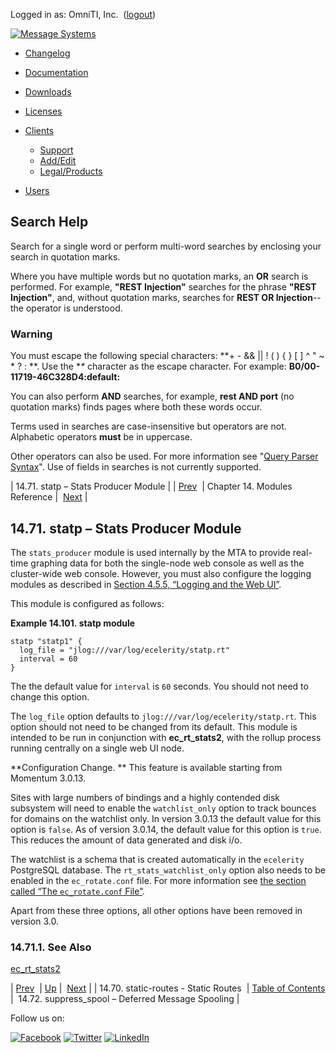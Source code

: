 Logged in as: OmniTI, Inc.  ([logout](https://support.messagesystems.com/logout.php))

[![Message Systems](https://support.messagesystems.com/images/ms-white205.png)](https://support.messagesystems.com/start.php) 

*   [Changelog](https://support.messagesystems.com/start.php?show=changelog)
*   [Documentation](https://support.messagesystems.com/docs/)
*   [Downloads](https://support.messagesystems.com/start.php)

*   [Licenses](https://support.messagesystems.com/license_summary.php)
*   <a href="">Clients</a>
    *   [Support](https://support.messagesystems.com/cs.php)
    *   [Add/Edit](https://support.messagesystems.com/edit_client.php)
    *   [Legal/Products](https://support.messagesystems.com/edit_products.php)
*   [Users](https://support.messagesystems.com/edit_customer.php)

## Search Help

Search for a single word or perform multi-word searches by enclosing your search in quotation marks.

Where you have multiple words but no quotation marks, an **OR** search is performed. For example, **"REST Injection"** searches for the phrase **"REST Injection"**, and, without quotation marks, searches for **REST OR Injection**--the operator is understood.

### Warning

You must escape the following special characters: **+ - && || ! ( ) { } [ ] ^ " ~ * ? : \**. Use the **\** character as the escape character. For example: **B0/00-11719-46C328D4\:default\:**

You can also perform **AND** searches, for example, **rest AND port** (no quotation marks) finds pages where both these words occur.

Terms used in searches are case-insensitive but operators are not. Alphabetic operators **must** be in uppercase.

Other operators can also be used. For more information see "[Query Parser Syntax](https://lucene.apache.org/core/old_versioned_docs/versions/3_0_0/queryparsersyntax.html)". Use of fields in searches is not currently supported.

| 14.71. statp – Stats Producer Module |
| [Prev](modules.static_routes.php)  | Chapter 14. Modules Reference |  [Next](modules.suppress_spool.php) |

## 14.71. statp – Stats Producer Module

<a class="indexterm" name="idp21514992"></a>

The `stats_producer` module is used internally by the MTA to provide real-time graphing data for both the single-node web console as well as the cluster-wide web console. However, you must also configure the logging modules as described in [Section 4.5.5, “Logging and the Web UI”](operations.logging.php#operations.logging.web.ui "4.5.5. Logging and the Web UI").

This module is configured as follows:

<a name="example.statp.3"></a>

**Example 14.101. statp module**

```
statp "statp1" {
  log_file = "jlog:///var/log/ecelerity/statp.rt"
  interval = 60
}
```

The the default value for `interval` is `60` seconds. You should not need to change this option.

The `log_file` option defaults to `jlog:///var/log/ecelerity/statp.rt`. This option should not need to be changed from its default. This module is intended to be run in conjunction with **ec_rt_stats2**, with the rollup process running centrally on a single web UI node.

**Configuration Change. ** This feature is available starting from Momentum 3.0.13.

Sites with large numbers of bindings and a highly contended disk subsystem will need to enable the `watchlist_only` option to track bounces for domains on the watchlist only. In version 3.0.13 the default value for this option is `false`. As of version 3.0.14, the default value for this option is `true`. This reduces the amount of data generated and disk i/o.

The watchlist is a schema that is created automatically in the `ecelerity` PostgreSQL database. The `rt_stats_watchlist_only` option also needs to be enabled in the `ec_rotate.conf` file. For more information see [the section called “The `ec_rotate.conf` File”](executable.ec_rotate.php#ec_rotate.conf "The ec_rotate.conf File").

Apart from these three options, all other options have been removed in version 3.0.

### 14.71.1. See Also

[ec_rt_stats2](executable.ec_rt_stats2.php "ec_rt_stats2")

| [Prev](modules.static_routes.php)  | [Up](modules.php) |  [Next](modules.suppress_spool.php) |
| 14.70. static-routes - Static Routes  | [Table of Contents](index.php) |  14.72. suppress_spool – Deferred Message Spooling |

Follow us on:

[![Facebook](https://support.messagesystems.com/images/icon-facebook.png)](http://www.facebook.com/messagesystems) [![Twitter](https://support.messagesystems.com/images/icon-twitter.png)](http://twitter.com/#!/MessageSystems) [![LinkedIn](https://support.messagesystems.com/images/icon-linkedin.png)](http://www.linkedin.com/company/message-systems)